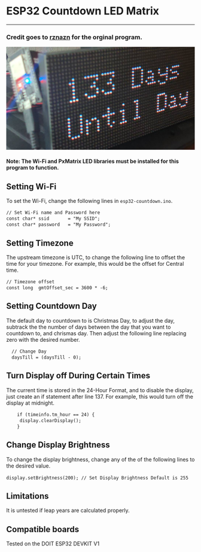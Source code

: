 # ESP32 Countdown LED Matrix
---
### Credit goes to [rznazn](https://github.com/rznazn/Christmas_count_down) for the orginal program.

![image](image.jpg)

#### Note: The Wi-Fi and PxMatrix LED libraries must be installed for this program to function.

## Setting Wi-Fi
To set the Wi-Fi, change the following lines in `esp32-countdown.ino`.

```
// Set Wi-Fi name and Password here
const char* ssid       = "My SSID";
const char* password   = "My Password";
```

## Setting Timezone
The upstream timezone is UTC, to change the following line to offset the time for your timezone. For example, this would be the offset for Central time.

```
// Timezone offset
const long  gmtOffset_sec = 3600 * -6;
```

## Setting Countdown Day
The default day to countdown to is Christmas Day, to adjust the day, subtrack the the number of days between the day that you want to countdown to, and chrismas day. Then adjust the following line replacing zero with the desired number.

```
  // Change Day
  daysTill = (daysTill - 0);
```

## Turn Display off During Certain Times
The current time is stored in the 24-Hour Format, and to disable the display, just create an if statement after line 137. For example, this would turn off the display at midnight.
```
    if (timeinfo.tm_hour == 24) {
     display.clearDisplay();
    }
```

## Change Display Brightness
To change the display brightness, change any of the of the following lines to the desired value.

`display.setBrightness(200); // Set Display Brightness Default is 255`

## Limitations
It is untested if leap years are calculated properly.

## Compatible boards
Tested on the DOIT ESP32 DEVKIT V1
